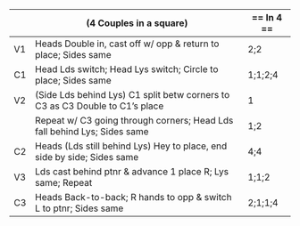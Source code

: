 ||(4 Couples in a square) | == In 4 == |
|-----|----|-----|
|V1| Heads Double in, cast off w/ opp & return to place; Sides same |2;2|
|C1| Head Lds switch; Head Lys switch; Circle to place; Sides same |1;1;2;4|
|V2| (Side Lds behind Lys) C1 split betw corners to C3 as C3 Double to C1’s place |1|
||Repeat w/ C3 going through corners; Head Lds fall behind Lys; Sides same |1;2|
|C2| Heads (Lds still behind Lys) Hey to place, end side by side; Sides same |4;4|
|V3| Lds cast behind ptnr & advance 1 place R; Lys same; Repeat |1;1;2|
|C3| Heads Back-to-back; R hands to opp & switch L to ptnr; Sides same |2;1;1;4|
